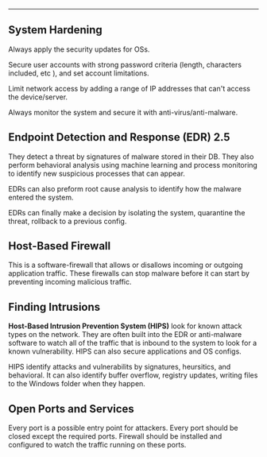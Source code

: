 
---

## System Hardening 

Always apply the security updates for OSs.

Secure user accounts with strong password criteria (length, characters included, etc ), and set account limitations.

Limit network access by adding a range of IP addresses that can't access the device/server.

Always monitor the system and secure it with anti-virus/anti-malware.

## Endpoint Detection and Response (EDR) 2.5

They detect a threat by signatures of malware stored in their DB. They also perform behavioral analysis using machine learning and process monitoring to identify new suspicious processes that can appear. 

EDRs can also preform root cause analysis to identify how the malware entered the system.

EDRs can finally make a decision by isolating the system, quarantine the threat, rollback to a previous config.

## Host-Based Firewall

This is a software-firewall that allows or disallows incoming or outgoing application traffic. These firewalls can stop malware before it can start by preventing incoming malicious traffic. 

## Finding Intrusions 

**Host-Based Intrusion Prevention System (HIPS)** look for known attack types on the network. They are often built into the EDR or anti-malware software to watch all of the traffic that is inbound to the system to look for a known vulnerability. HIPS can also secure applications and OS configs. 

HIPS identify attacks and vulnerabilits by signatures, heursitics, and behavioral. 
It can also identify buffer overflow, registry updates, writing files to the Windows folder when they happen.

## Open Ports and Services

Every port is a possible entry point for attackers. Every port should be closed except the required ports. Firewall should be installed and configured to watch the traffic running on these ports. 


